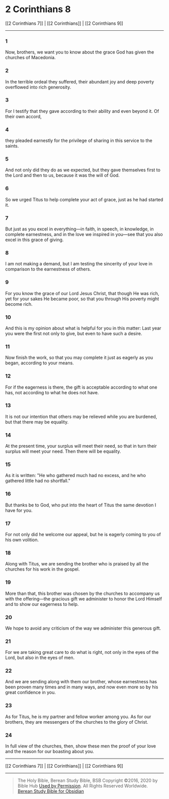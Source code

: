 # 2 Corinthians 8

[[2 Corinthians 7]] | [[2 Corinthians]] | [[2 Corinthians 9]]

---

### 1
Now, brothers, we want you to know about the grace God has given the churches of Macedonia.

### 2
In the terrible ordeal they suffered, their abundant joy and deep poverty overflowed into rich generosity.

### 3
For I testify that they gave according to their ability and even beyond it. Of their own accord,

### 4
they pleaded earnestly for the privilege of sharing in this service to the saints.

### 5
And not only did they do as we expected, but they gave themselves first to the Lord and then to us, because it was the will of God.

### 6
So we urged Titus to help complete your act of grace, just as he had started it.

### 7
But just as you excel in everything—in faith, in speech, in knowledge, in complete earnestness, and in the love we inspired in you—see that you also excel in this grace of giving.

### 8
I am not making a demand, but I am testing the sincerity of your love in comparison to the earnestness of others.

### 9
For you know the grace of our Lord Jesus Christ, that though He was rich, yet for your sakes He became poor, so that you through His poverty might become rich.

### 10
And this is my opinion about what is helpful for you in this matter: Last year you were the first not only to give, but even to have such a desire.

### 11
Now finish the work, so that you may complete it just as eagerly as you began, according to your means.

### 12
For if the eagerness is there, the gift is acceptable according to what one has, not according to what he does not have.

### 13
It is not our intention that others may be relieved while you are burdened, but that there may be equality.

### 14
At the present time, your surplus will meet their need, so that in turn their surplus will meet your need. Then there will be equality.

### 15
As it is written: "He who gathered much had no excess, and he who gathered little had no shortfall."

### 16
But thanks be to God, who put into the heart of Titus the same devotion I have for you.

### 17
For not only did he welcome our appeal, but he is eagerly coming to you of his own volition.

### 18
Along with Titus, we are sending the brother who is praised by all the churches for his work in the gospel.

### 19
More than that, this brother was chosen by the churches to accompany us with the offering—the gracious gift we administer to honor the Lord Himself and to show our eagerness to help.

### 20
We hope to avoid any criticism of the way we administer this generous gift.

### 21
For we are taking great care to do what is right, not only in the eyes of the Lord, but also in the eyes of men.

### 22
And we are sending along with them our brother, whose earnestness has been proven many times and in many ways, and now even more so by his great confidence in you.

### 23
As for Titus, he is my partner and fellow worker among you. As for our brothers, they are messengers of the churches to the glory of Christ.

### 24
In full view of the churches, then, show these men the proof of your love and the reason for our boasting about you.

---

[[2 Corinthians 7]] | [[2 Corinthians]] | [[2 Corinthians 9]]

---

> The Holy Bible, Berean Study Bible, BSB
> Copyright &copy;2016, 2020 by Bible Hub
> [Used by Permission](https://berean.bible/terms.htm). All Rights Reserved Worldwide.
> [Berean Study Bible for Obsidian](https://github.com/gapmiss/berean-study-bible-for-obsidian)</small>

